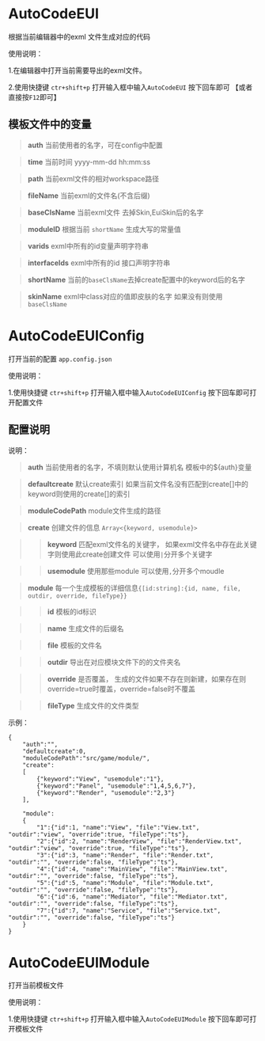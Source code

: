 # AutoCodeEUI
根据当前编辑器中的exml 文件生成对应的代码

使用说明：

1.在编辑器中打开当前需要导出的exml文件。

2.使用快捷键 `ctr+shift+p` 打开输入框中输入`AutoCodeEUI` 按下回车即可 【或者直接按`F12`即可】

## 模板文件中的变量
> **auth** 当前使用者的名字，可在config中配置

> **time** 当前时间 yyyy-mm-dd hh:mm:ss

> **path** 当前exml文件的相对workspace路径

> **fileName** 当前exml的文件名(不含后缀)

> **baseClsName** 当前exml文件 去掉Skin,EuiSkin后的名字

> **moduleID** 根据当前 `shortName` 生成大写的常量值

> **varids** exml中所有的id变量声明字符串

> **interfaceIds** exml中所有的id 接口声明字符串

> **shortName** 当前的`baseClsName`去掉create配置中的keyword后的名字

> **skinName** exml中class对应的值即皮肤的名字 如果没有则使用`baseClsName`

# AutoCodeEUIConfig
打开当前的配置 `app.config.json`

使用说明：

1.使用快捷键 `ctr+shift+p` 打开输入框中输入`AutoCodeEUIConfig` 按下回车即可打开配置文件

## 配置说明

说明：
> **auth** 当前使用者的名字，不填则默认使用计算机名   模板中的${auth}变量

> **defaultcreate** 默认create索引   如果当前文件名没有匹配到create[]中的keyword则使用的create[]的索引

> **moduleCodePath** module文件生成的路径

> **create** 创建文件的信息 `Array<{keyword, usemodule}>`

>> **keyword** 匹配exml文件名的关键字， 如果exml文件名中存在此关键字则使用此create创建文件  可以使用` | `分开多个关键字

>> **usemodule** 使用那些module 可以使用` , `分开多个moudle

> **module** 每一个生成模板的详细信息`{[id:string]:{id, name, file,  outdir, override, fileType}}`

>> **id** 模板的id标识

>> **name** 生成文件的后缀名

>> **file** 模板的文件名

>> **outdir** 导出在对应模块文件下的的文件夹名 

>> **override** 是否覆盖， 生成的文件如果不存在则新建，如果存在则override=true时覆盖，override=false时不覆盖

>> **fileType** 生成文件的文件类型



示例：
```
{
    "auth":"",
    "defaultcreate":0,
    "moduleCodePath":"src/game/module/",
    "create":
    [
        {"keyword":"View", "usemodule":"1"},
        {"keyword":"Panel", "usemodule":"1,4,5,6,7"},
        {"keyword":"Render", "usemodule":"2,3"}
    ],
    
    "module":
    {
        "1":{"id":1, "name":"View", "file":"View.txt", "outdir":"view", "override":true, "fileType":"ts"},
        "2":{"id":2, "name":"RenderView", "file":"RenderView.txt", "outdir":"view", "override":true, "fileType":"ts"},
        "3":{"id":3, "name":"Render", "file":"Render.txt", "outdir":"", "override":false, "fileType":"ts"},
        "4":{"id":4, "name":"MainView", "file":"MainView.txt", "outdir":"", "override":false, "fileType":"ts"},
        "5":{"id":5, "name":"Module", "file":"Module.txt", "outdir":"", "override":false, "fileType":"ts"},
        "6":{"id":6, "name":"Mediator", "file":"Mediator.txt", "outdir":"", "override":false, "fileType":"ts"},
        "7":{"id":7, "name":"Service", "file":"Service.txt", "outdir":"", "override":false, "fileType":"ts"}
    }
}
```
# AutoCodeEUIModule
打开当前模板文件

使用说明：

1.使用快捷键 `ctr+shift+p` 打开输入框中输入`AutoCodeEUIModule` 按下回车即可打开模板文件